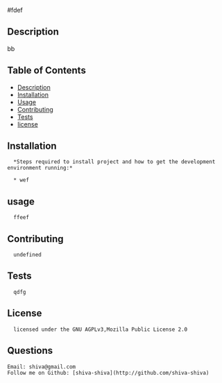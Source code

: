 
#fdef

   ## Description 
   bb

  ## Table of Contents
* [Description](#Description)
* [Installation](#installation)
* [Usage](#usage)
* [Contributing](#contributing )
* [Tests](#tests)
* [license](#license)
## Installation 

      *Steps required to install project and how to get the development environment running:*

      * wef
      
## usage
      
      ffeef
      
      
## Contributing
      
      undefined
      
      
## Tests
      
      qdfg
      
      
## License

      licensed under the GNU AGPLv3,Mozilla Public License 2.0
      
      
## Questions

    Email: shiva@gmail.com
    Follow me on Github: [shiva-shiva](http://github.com/shiva-shiva)